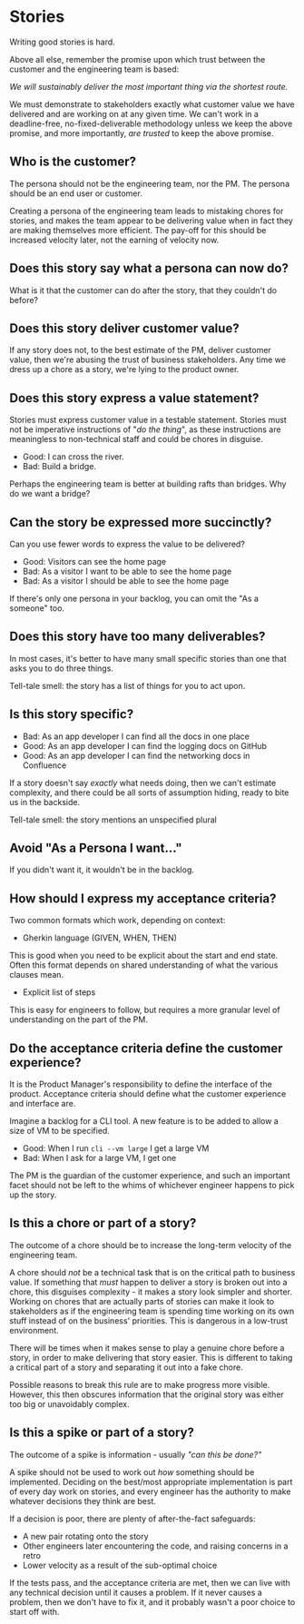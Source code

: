 # Stories

Writing good stories is hard.

Above all else, remember the promise upon which trust between the customer and the engineering team is based:

_We will sustainably deliver the most important thing via the shortest route._

We must demonstrate to stakeholders exactly what customer value we have delivered and are working on at any given time. We can't work in a deadline-free, no-fixed-deliverable methodology unless we keep the above promise, and more importantly, _are trusted_ to keep the above promise.

## Who is the customer?

The persona should not be the engineering team, nor the PM. The persona should be an end user or customer.

Creating a persona of the engineering team leads to mistaking chores for stories, and makes the team appear to be delivering value when in fact they are making themselves more efficient. The pay-off for this should be increased velocity later, not the earning of velocity now.

## Does this story say what a persona can now do?

What is it that the customer can do after the story, that they couldn't do before?

## Does this story deliver customer value?

If any story does not, to the best estimate of the PM, deliver customer value, then we're abusing the trust of business stakeholders. Any time we dress up a chore as a story, we're lying to the product owner.

## Does this story express a value statement?

Stories must express customer value in a testable statement. Stories must not be imperative instructions of "_do the thing_", as these instructions are meaningless to non-technical staff and could be chores in disguise.

* Good: I can cross the river.
* Bad: Build a bridge.

Perhaps the engineering team is better at building rafts than bridges. Why do we want a bridge?

## Can the story be expressed more succinctly?

Can you use fewer words to express the value to be delivered?

* Good: Visitors can see the home page
* Bad: As a visitor I want to be able to see the home page
* Bad: As a visitor I should be able to see the home page

If there's only one persona in your backlog, you can omit the "As a someone" too.

## Does this story have too many deliverables?

In most cases, it's better to have many small specific stories than one that asks you to do three things.

Tell-tale smell: the story has a list of things for you to act upon.

## Is this story specific?

* Bad: As an app developer I can find all the docs in one place
* Good: As an app developer I can find the logging docs on GitHub
* Good: As an app developer I can find the networking docs in Confluence

If a story doesn't say _exactly_ what needs doing, then we can't estimate complexity, and there could be all sorts of assumption hiding, ready to bite us in the backside.

Tell-tale smell: the story mentions an unspecified plural

## Avoid "As a Persona I want..."

If you didn't want it, it wouldn't be in the backlog.

## How should I express my acceptance criteria?

Two common formats which work, depending on context:

- Gherkin language (GIVEN, WHEN, THEN)

This is good when you need to be explicit about the start and end state. Often this format depends on shared understanding of what the various clauses mean.

- Explicit list of steps

This is easy for engineers to follow, but requires a more granular level of understanding on the part of the PM.

## Do the acceptance criteria define the customer experience?

It is the Product Manager's responsibility to define the interface of the product. Acceptance criteria should define what the customer experience and interface are.

Imagine a backlog for a CLI tool. A new feature is to be added to allow a size of VM to be specified.

* Good: When I run `cli --vm large` I get a large VM
* Bad: When I ask for a large VM, I get one

The PM is the guardian of the customer experience, and such an important facet should not be left to the whims of whichever engineer happens to pick up the story.

## Is this a chore or part of a story?

The outcome of a chore should be to increase the long-term velocity of the engineering team.

A chore should _not_ be a technical task that is on the critical path to business value. If something that _must_ happen to deliver a story is broken out into a chore, this disguises complexity - it makes a story look simpler and shorter. Working on chores that are actually parts of stories can make it look to stakeholders as if the engineering team is spending time working on its own stuff instead of on the business' priorities. This is dangerous in a low-trust environment.

There will be times when it makes sense to play a genuine chore before a story, in order to make delivering that story easier. This is different to taking a critical part of a story and separating it out into a fake chore.

Possible reasons to break this rule are to make progress more visible. However, this then obscures information that the original story was either too big or unavoidably complex.

## Is this a spike or part of a story?

The outcome of a spike is information - usually _"can this be done?"_

A spike should not be used to work out _how_ something should be implemented. Deciding on the best/most appropriate implementation is part of every day work on stories, and every engineer has the authority to make whatever decisions they think are best.

If a decision is poor, there are plenty of after-the-fact safeguards:

* A new pair rotating onto the story
* Other engineers later encountering the code, and raising concerns in a retro
* Lower velocity as a result of the sub-optimal choice

If the tests pass, and the acceptance criteria are met, then we can live with any technical decision until it causes a problem. If it never causes a problem, then we don't have to fix it, and it probably wasn't a poor choice to start off with.
